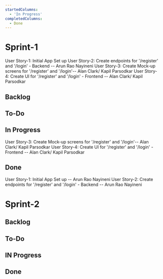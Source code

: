 ```yaml
---
startedColumns:
  - 'In Progress'
completedColumns:
  - Done
---
```


# Sprint-1
User Story-1: Initial App Set up
User Story-2: Create endpoints for '/register' and '/login' - Backend -- Arun Rao Nayineni
User Story-3: Create Mock-up screens for '/register' and '/login'-- Alan Clark/ Kapil Parsodkar
User Story-4: Create UI for '/register' and '/login' - Frontend -- Alan Clark/ Kapil Parsodkar

## Backlog

## To-Do

## In Progress
User Story-3: Create Mock-up screens for '/register' and '/login'-- Alan Clark/ Kapil Parsodkar
User Story-4: Create UI for '/register' and '/login' - Frontend -- Alan Clark/ Kapil Parsodkar

## Done 
User Story-1: Initial App Set up -- Arun Rao Nayineni
User Story-2: Create endpoints for '/register' and '/login' - Backend -- Arun Rao Nayineni

# Sprint-2

## Backlog

## To-Do

## IN Progress

## Done
